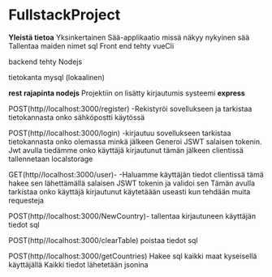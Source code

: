 # FullstackProject
**Yleistä tietoa**
Yksinkertainen Sää-applikaatio missä näkyy nykyinen sää
Tallentaa maiden nimet sql 
Front end tehty vueCli

backend tehty Nodejs 

tietokanta mysql (lokaalinen)

**rest rajapinta nodejs**
Projektiin on lisätty kirjautumis systeemi
**express**


POST(http//localhost:3000/register)
 -Rekistyröi sovellukseen ja tarkistaa tietokannasta onko sähköpostti käytössä


POST(http//localhost:3000/login) 
-kirjautuu sovellukseen tarkistaa tietokannasta onko olemassa minkä jälkeen Generoi JSWT salaisen tokenin.
Jwt avulla tiedämme onko käyttäjä kirjautunut
tämän jälkeen clientissä tallennetaan localstorage



GET(http//localhost:3000/user)-
-Haluamme käyttäjän tiedot clientissä tämä hakee sen lähettämällä salaisen JSWT tokenin ja validoi sen
Tämän avulla tarkistaa onko käyttäjä kirjautunut
käytetäään useasti kun tehdään muita requesteja



POST(http//localhost:3000/NewCountry)-
tallentaa kirjautuneen käyttäjän tiedot sql


POST(http//localhost:3000/clearTable)
poistaa tiedot sql


POST(http//localhost:3000/getCountries)
Hakee sql kaikki maat kyseisellä käyttäjällä
Kaikki tiedot lähetetään jsonina 




